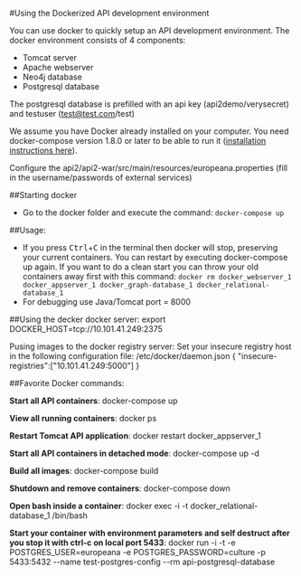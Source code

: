 #Using the Dockerized API development environment

You can use docker to quickly setup an API development environment. The docker environment consists of 4 components:
 - Tomcat server
 - Apache webserver
 - Neo4j database
 - Postgresql database
 
The postgresql database is prefilled with an api key (api2demo/verysecret) and testuser (test@test.com/test)

We assume you have Docker already installed on your computer. You need docker-compose version 1.8.0 or later to 
be able to run it ([installation instructions here](https://github.com/docker/compose/releases)).

Configure the api2/api2-war/src/main/resources/europeana.properties (fill in the username/passwords of external services)

##Starting docker
- Go to the docker folder and execute the command: `docker-compose up`


##Usage:
 - If you press <kbd>Ctrl</kbd>+<kbd>C</kbd> in the terminal then docker will stop, preserving your current containers. You can restart by
   executing docker-compose up again. If you want to do a clean start you can throw your old containers away first with
   this command: `docker rm docker_webserver_1 docker_appserver_1 docker_graph-database_1 docker_relational-database_1`
 - For debugging use Java/Tomcat port = 8000

##Using the decker docker server:
 export DOCKER_HOST=tcp://10.101.41.249:2375

 Pusing images to the docker registry server:
 Set your insecure registry host in the following configuration file:
 /etc/docker/daemon.json
     { "insecure-registries":["10.101.41.249:5000"] }

##Favorite Docker commands:

**Start all API containers**: docker-compose up

**View all running containers**:
docker ps

**Restart Tomcat API application**:
docker restart docker_appserver_1

**Start all API containers in detached mode**:
docker-compose up -d

**Build all images**:
docker-compose build

**Shutdown and remove containers**:
docker-compose down

**Open bash inside a container**:
docker exec -i -t docker_relational-database_1 /bin/bash

**Start your container with environment parameters and self destruct after you stop it with ctrl-c on local port 5433**:
docker run -i -t -e POSTGRES_USER=europeana -e POSTGRES_PASSWORD=culture -p 5433:5432 --name test-postgres-config --rm api-postgresql-database

